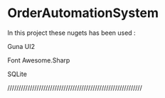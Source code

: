 # OrderAutomationSystem
In this project these nugets has been used :  

Guna UI2 

Font Awesome.Sharp

SQLite

////////////////////////////////////////////////////////////
